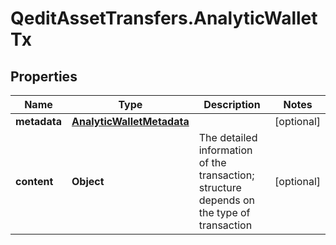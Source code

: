# QeditAssetTransfers.AnalyticWalletTx

## Properties
Name | Type | Description | Notes
------------ | ------------- | ------------- | -------------
**metadata** | [**AnalyticWalletMetadata**](AnalyticWalletMetadata.md) |  | [optional] 
**content** | **Object** | The detailed information of the transaction; structure depends on the type of transaction | [optional] 


